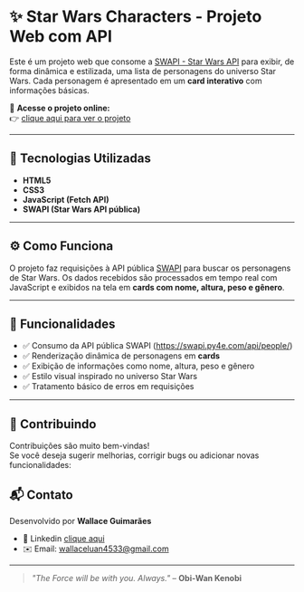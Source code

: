 # ✨ Star Wars Characters - Projeto Web com API

Este é um projeto web que consome a [SWAPI - Star Wars API](https://swapi.py4e.com/api/people/) para exibir, de forma dinâmica e estilizada, uma lista de personagens do universo Star Wars. Cada personagem é apresentado em um **card interativo** com informações básicas.

🔗 **Acesse o projeto online:**  
👉 [clique aqui para ver o projeto](https://wallace-guimaraes.github.io/star-wars-characters-project/)

---

## 🧪 Tecnologias Utilizadas

- **HTML5**
- **CSS3**
- **JavaScript (Fetch API)**
- **SWAPI (Star Wars API pública)**

---

## ⚙️ Como Funciona

O projeto faz requisições à API pública [SWAPI](https://swapi.py4e.com/api/people/) para buscar os personagens de Star Wars. Os dados recebidos são processados em tempo real com JavaScript e exibidos na tela em **cards com nome, altura, peso e gênero**.

---
## 🚀 Funcionalidades

- ✅ Consumo da API pública SWAPI (https://swapi.py4e.com/api/people/)
- ✅ Renderização dinâmica de personagens em **cards**
- ✅ Exibição de informações como nome, altura, peso e gênero
- ✅ Estilo visual inspirado no universo Star Wars
- ✅ Tratamento básico de erros em requisições

---

## 🤝 Contribuindo

Contribuições são muito bem-vindas!  
Se você deseja sugerir melhorias, corrigir bugs ou adicionar novas funcionalidades:

## 📬 Contato

Desenvolvido por **Wallace Guimarães**

- 💼 Linkedin [clique aqui](https://www.linkedin.com/in/wallace-guimaraes-dev/)
- ✉️ Email: wallaceluan4533@gmail.com

---
> *"The Force will be with you. Always."* – **Obi-Wan Kenobi**
